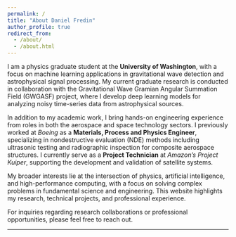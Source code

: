 ```yaml
---
permalink: /
title: "About Daniel Fredin"
author_profile: true
redirect_from: 
  - /about/
  - /about.html
---
```


I am a physics graduate student at the **University of Washington**, with a focus on machine learning applications in gravitational wave detection and astrophysical signal processing. My current graduate research is conducted in collaboration with the Gravitational Wave Gramian Angular Summation Field (GWGASF) project, where I develop deep learning models for analyzing noisy time-series data from astrophysical sources.  

In addition to my academic work, I bring hands-on engineering experience from roles in both the aerospace and space technology sectors. I previously worked at *Boeing* as a **Materials, Process and Physics Engineer**, specializing in nondestructive evaluation (NDE) methods including ultrasonic testing and radiographic inspection for composite aerospace structures. I currently serve as a **Project Technician** at *Amazon’s Project Kuiper*, supporting the development and validation of satellite systems.  

My broader interests lie at the intersection of physics, artificial intelligence, and high-performance computing, with a focus on solving complex problems in fundamental science and engineering. This website highlights my research, technical projects, and professional experience.  

For inquiries regarding research collaborations or professional opportunities, please feel free to reach out.  

---
